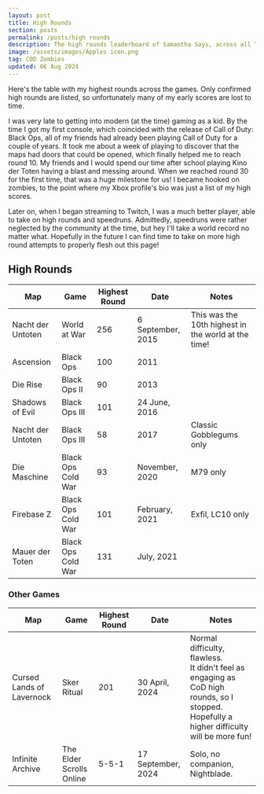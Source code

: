 ```yaml
---
layout: post
title: High Rounds
section: posts
permalink: /posts/high rounds
description: The high rounds leaderboard of Samantha Says, across all Treyarch Call of Duty titles.
image: /assets/images/Apples icon.png
tag: COD Zombies
updated: 06 Aug 2024
---
```


Here's the table with my highest rounds across the games. Only confirmed high rounds are listed, so unfortunately many of my early scores are lost to time.

I was very late to getting into modern (at the time) gaming as a kid. By the time I got my first console, which coincided with the release of Call of Duty: Black Ops, all of my friends had already been playing Call of Duty for a couple of years. It took me about a week of playing to discover that the maps had doors that could be opened, which finally helped me to reach round 10. My friends and I would spend our time after school playing Kino der Toten having a blast and messing around. When we reached round 30 for the first time, that was a huge milestone for us! I became hooked on zombies, to the point where my Xbox profile's bio was just a list of my high scores.

Later on, when I began streaming to Twitch, I was a much better player, able to take on high rounds and speedruns. Admittedly, speedruns were rather neglected by the community at the time, but hey I'll take a world record no matter what. Hopefully in the future I can find time to take on more high round attempts to properly flesh out this page!

<h2>High Rounds</h2>

<table class="modlist">
    <thead>
    <tr>
        <th>Map</th>
        <th>Game</th>
        <th>Highest Round</th>
        <th>Date</th>
        <th>Notes</th>
    </tr>
    </thead>
    <tr>
        <td>Nacht der Untoten</td>
        <td>World at War</td>
        <td>256</td>
        <td>6 September, 2015</td>
        <td>This was the 10th highest in the world at the time!</td>
    </tr>
    <tr>
        <td>Ascension</td>
        <td>Black Ops</td>
        <td>100</td>
        <td>2011</td>
        <td></td>
    </tr>
    <tr>
        <td>Die Rise</td>
        <td>Black Ops II</td>
        <td>90</td>
        <td>2013</td>
        <td></td>
    </tr>
    <tr>
        <td>Shadows of Evil</td>
        <td>Black Ops III</td>
        <td>101</td>
        <td>24 June, 2016</td>
        <td></td>
    </tr>
    <tr>
        <td>Nacht der Untoten</td>
        <td>Black Ops III</td>
        <td>58</td>
        <td>2017</td>
        <td>Classic Gobblegums only</td>
    </tr>
    <tr>
        <td>Die Maschine</td>
        <td>Black Ops Cold War</td>
        <td>93</td>
        <td>November, 2020</td>
        <td>M79 only</td>
    </tr>
    <tr>
        <td>Firebase Z</td>
        <td>Black Ops Cold War</td>
        <td>101</td>
        <td>February, 2021</td>
        <td>Exfil, LC10 only</td>
    </tr>
    <tr>
        <td>Mauer der Toten</td>
        <td>Black Ops Cold War</td>
        <td>131</td>
        <td>July, 2021</td>
        <td></td>
    </tr>
</table>

<h3>Other Games</h3>

<table class="modlist">
    <thead>
    <tr>
        <th>Map</th>
        <th>Game</th>
        <th>Highest Round</th>
        <th>Date</th>
        <th>Notes</th>
    </tr>
    </thead>
    <tr>
        <td>Cursed Lands of Lavernock</td>
        <td>Sker Ritual</td>
        <td>201</td>
        <td>30 April, 2024</td>
        <td>Normal difficulty, flawless.<br>It didn't feel as engaging as CoD high rounds, so I stopped. Hopefully a higher difficulty will be more fun!</td>
    </tr>
    <tr>
        <td>Infinite Archive</td>
        <td>The Elder Scrolls Online</td>
        <td>5-5-1</td>
        <td>17 September, 2024</td>
        <td>Solo, no companion, Nightblade.</td>
    </tr>
</table>
